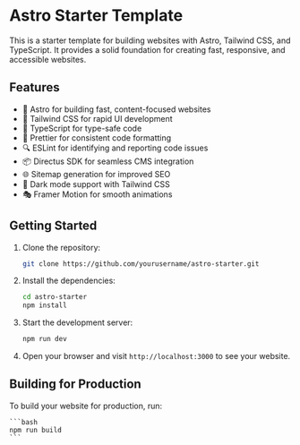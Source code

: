 # Astro Starter Template

This is a starter template for building websites with Astro, Tailwind CSS, and TypeScript. It provides a solid foundation for creating fast, responsive, and accessible websites.

## Features

- 🚀 Astro for building fast, content-focused websites
- 💨 Tailwind CSS for rapid UI development
- 🦾 TypeScript for type-safe code
- 🎨 Prettier for consistent code formatting
- 🔍 ESLint for identifying and reporting code issues
- 📦 Directus SDK for seamless CMS integration
- 🌐 Sitemap generation for improved SEO
- 🌙 Dark mode support with Tailwind CSS
- 🎭 Framer Motion for smooth animations

## Getting Started

1. Clone the repository:

   ```bash
   git clone https://github.com/yourusername/astro-starter.git
   ```

2. Install the dependencies:

   ```bash
   cd astro-starter
   npm install
   ```

3. Start the development server:

   ```bash
   npm run dev
   ```

4. Open your browser and visit `http://localhost:3000` to see your website.

## Building for Production

To build your website for production, run:

    ```bash
    npm run build
    ```
